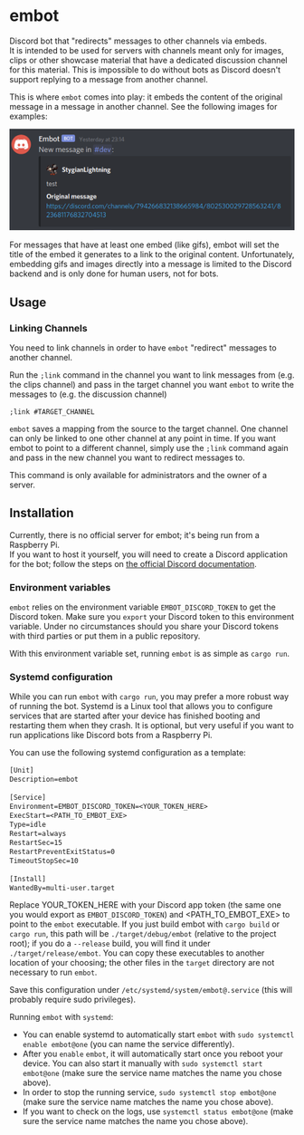 # embot
Discord bot that "redirects" messages to other channels via embeds.  
It is intended to be used for servers with channels meant only for images, clips or other showcase material
that have a dedicated discussion channel for this material. 
This is impossible to do without bots as Discord doesn't support replying to a message from another channel.

This is where `embot` comes into play: it embeds the content of the original message in a message in another channel.
See the following images for examples:

![](./images/redirected.png)

For messages that have at least one embed (like gifs),
embot will set the title of the embed it generates to a link to the original content.
Unfortunately, embedding gifs and images directly into a message is limited to the Discord backend and 
is only done for human users, not for bots.


## Usage

### Linking Channels

You need to link channels in order to have `embot` "redirect" messages to another channel.

Run the `;link` command in the channel you want to link messages from (e.g. the clips channel)
and pass in the target channel you want `embot` to write the messages to (e.g. the discussion channel) 
```
;link #TARGET_CHANNEL
```

`embot` saves a mapping from the source to the target channel.
One channel can only be linked to one other channel at any point in time.
If you want embot to point to a different channel, simply use the `;link` command again and pass
in the new channel you want to redirect messages to.

This command is only available for administrators and the owner of a server.

## Installation

Currently, there is no official server for embot; it's being run from a Raspberry Pi.  
If you want to host it yourself, you will need to create a Discord application for the bot; 
follow the steps on [the official Discord documentation](https://discord.com/developers/docs/intro).


### Environment variables

`embot` relies on the environment variable `EMBOT_DISCORD_TOKEN` to get the Discord token. 
Make sure you `export` your Discord token to this environment variable. Under no circumstances should you share your 
Discord tokens with third parties or put them in a public repository.

With this environment variable set, running `embot` is as simple as `cargo run`.

### Systemd configuration

While you can run `embot` with `cargo run`, you may prefer a more robust way of running the bot.
Systemd is a Linux tool that allows you to configure services that are started after your device has
finished booting and restarting them when they crash.
It is optional, but very useful if you want to run applications like Discord bots from a Raspberry Pi.

You can use the following systemd configuration as a template:

```
[Unit]
Description=embot

[Service]
Environment=EMBOT_DISCORD_TOKEN=<YOUR_TOKEN_HERE>
ExecStart=<PATH_TO_EMBOT_EXE>
Type=idle
Restart=always
RestartSec=15
RestartPreventExitStatus=0
TimeoutStopSec=10

[Install]
WantedBy=multi-user.target
```

Replace YOUR_TOKEN_HERE with your Discord app token (the same one you would export as `EMBOT_DISCORD_TOKEN`) 
and <PATH_TO_EMBOT_EXE> to point to the `embot` executable. 
If you just build embot with `cargo build` or `cargo run`, this path will be `./target/debug/embot` (relative to the project root);
if you do a `--release` build, you will find it under `./target/release/embot`. You can copy these executables to another location of your choosing;
the other files in the `target` directory are not necessary to run `embot`.

Save this configuration under `/etc/systemd/system/embot@.service` (this will probably require sudo privileges).
 
Running `embot` with `systemd`:
- You can enable systemd to automatically start `embot` with `sudo systemctl enable embot@one` (you can name the service differently).
- After you `enable` `embot`, it will automatically start once you reboot your device. You can also start it manually with
  `sudo systemctl start embot@one` 
  (make sure the service name matches the name you chose above).
- In order to stop the running service, `sudo systemctl stop embot@one` 
  (make sure the service name matches the name you chose above).
- If you want to check on the logs, use `systemctl status embot@one`
  (make sure the service name matches the name you chose above).

